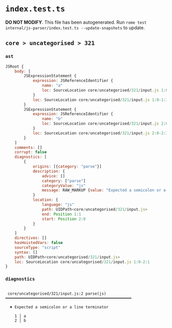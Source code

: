 # `index.test.ts`

**DO NOT MODIFY**. This file has been autogenerated. Run `rome test internal/js-parser/index.test.ts --update-snapshots` to update.

## `core > uncategorised > 321`

### `ast`

```javascript
JSRoot {
	body: [
		JSExpressionStatement {
			expression: JSReferenceIdentifier {
				name: "a"
				loc: SourceLocation core/uncategorised/321/input.js 1:0-1:1 (a)
			}
			loc: SourceLocation core/uncategorised/321/input.js 1:0-1:1
		}
		JSExpressionStatement {
			expression: JSReferenceIdentifier {
				name: "b"
				loc: SourceLocation core/uncategorised/321/input.js 2:0-2:1 (b)
			}
			loc: SourceLocation core/uncategorised/321/input.js 2:0-2:1
		}
	]
	comments: []
	corrupt: false
	diagnostics: [
		{
			origins: [{category: "parse"}]
			description: {
				advice: []
				category: ["parse"]
				categoryValue: "js"
				message: RAW_MARKUP {value: "Expected a semicolon or a line terminator"}
			}
			location: {
				language: "js"
				path: UIDPath<core/uncategorised/321/input.js>
				end: Position 1:1
				start: Position 2:0
			}
		}
	]
	directives: []
	hasHoistedVars: false
	sourceType: "script"
	syntax: []
	path: UIDPath<core/uncategorised/321/input.js>
	loc: SourceLocation core/uncategorised/321/input.js 1:0-2:1
}
```

### `diagnostics`

```

 core/uncategorised/321/input.js:2 parse(js) ━━━━━━━━━━━━━━━━━━━━━━━━━━━━━━━━━━━━━━━━━━━━━━━━━━━━━━━

  ✖ Expected a semicolon or a line terminator

    1 │ a
    2 │ b


```
